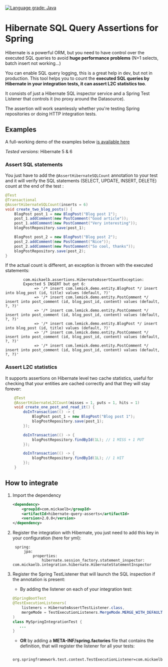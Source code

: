 [![Language grade: Java](https://img.shields.io/lgtm/grade/java/g/Lemick/hibernate-spring-sql-query-count.svg?logo=lgtm&logoWidth=18)](https://lgtm.com/projects/g/Lemick/hibernate-spring-sql-query-count/context:java)
# Hibernate SQL Query Assertions for Spring

Hibernate is a powerful ORM, but you need to have control over the executed SQL queries to avoid **huge performance problems** (N+1 selects, batch insert not working...) 

You can enable SQL query logging, this is a great help in dev, but not in production. This tool helps you to count the **executed SQL queries by Hibernate in your integration tests, it can assert L2C statistics too**.

It consists of just a Hibernate SQL inspector service and a Spring Test Listener that controls it (no proxy around the Datasource).

The assertion will work seamlessly whether you're testing Spring repositories or doing HTTP integration tests.

## Examples

A full-working demo of the examples below [is available here](https://github.com/Lemick/demo-hibernate-query-utils)

*Tested versions*: Hibernate 5 & 6 

### Assert SQL statements

You just have to add the `@AssertHibernateSQLCount` annotation to your test and it will verify the SQL statements (SELECT, UPDATE, INSERT, DELETE) count at the end of the test :

```java
@Test
@Transactional
@AssertHibernateSQLCount(inserts = 6)
void create_two_blog_posts() {
    BlogPost post_1 = new BlogPost("Blog post 1");
    post_1.addComment(new PostComment("Good article"));
    post_1.addComment(new PostComment("Very interesting"));
    blogPostRepository.save(post_1);

    BlogPost post_2 = new BlogPost("Blog post 2");
    post_2.addComment(new PostComment("Nice"));
    post_2.addComment(new PostComment("So cool, thanks"));
    blogPostRepository.save(post_2);
}
```
If the actual count is different, an exception is thrown with the executed statements:
```   
        com.mickaelb.assertions.HibernateAssertCountException: 
        Expected 5 INSERT but got 6:
             => '/* insert com.lemick.demo.entity.BlogPost */ insert into blog_post (id, title) values (default, ?)'
             => '/* insert com.lemick.demo.entity.PostComment */ insert into post_comment (id, blog_post_id, content) values (default, ?, ?)'
             => '/* insert com.lemick.demo.entity.PostComment */ insert into post_comment (id, blog_post_id, content) values (default, ?, ?)'
             => '/* insert com.lemick.demo.entity.BlogPost */ insert into blog_post (id, title) values (default, ?)'
             => '/* insert com.lemick.demo.entity.PostComment */ insert into post_comment (id, blog_post_id, content) values (default, ?, ?)'
             => '/* insert com.lemick.demo.entity.PostComment */ insert into post_comment (id, blog_post_id, content) values (default, ?, ?)'
```
### Assert L2C statistics

It supports assertions on Hibernate level two cache statistics, useful for checking that your entities are cached correctly and that they will stay forever:
```java
    @Test
    @AssertHibernateL2CCount(misses = 1, puts = 1, hits = 1)
    void create_one_post_and_read_it() {
        doInTransaction(() -> {
            BlogPost post_1 = new BlogPost("Blog post 1");
            blogPostRepository.save(post_1);
        });

        doInTransaction(() -> {
            blogPostRepository.findById(1L); // 1 MISS + 1 PUT
        });

        doInTransaction(() -> {
            blogPostRepository.findById(1L); // 1 HIT
        });
    }
```
## How to integrate
1. Import the dependency
	```xml
	<dependency>
		<groupId>com.mickaelb</groupId>
		<artifactId>hibernate-query-asserts</artifactId>
		<version>2.0.0</version>
	</dependency>
	```
2. Register the integration with Hibernate, you just need to add this key in your configuration (here for yml):

        spring:
            jpa:
                properties:
                    hibernate.session_factory.statement_inspector: com.mickaelb.integration.hibernate.HibernateStatementInspector

3. Register the Spring TestListener that will launch the SQL inspection if the annotation is present:

    * By adding the listener on each of your integration test: 
	```java
    @SpringBootTest
    @TestExecutionListeners(
		listeners = HibernateAssertTestListener.class, 
		mergeMode = TestExecutionListeners.MergeMode.MERGE_WITH_DEFAULTS
    )
    class MySpringIntegrationTest {
       ...
    }
	```

    * **OR** by adding a **META-INF/spring.factories** file that contains the definition, that will register the listener for all your tests:
	```
	 org.springframework.test.context.TestExecutionListener=com.mickaelb.integration.spring.HibernateAssertTestListener
	```

